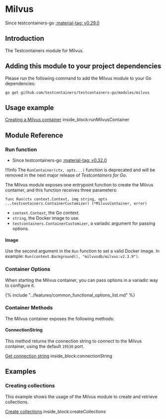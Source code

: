 # Milvus

Since testcontainers-go <a href="https://github.com/testcontainers/testcontainers-go/releases/tag/v0.29.0"><span class="tc-version">:material-tag: v0.29.0</span></a>

## Introduction

The Testcontainers module for Milvus.

## Adding this module to your project dependencies

Please run the following command to add the Milvus module to your Go dependencies:

```
go get github.com/testcontainers/testcontainers-go/modules/milvus
```

## Usage example

<!--codeinclude-->
[Creating a Milvus container](../../modules/milvus/examples_test.go) inside_block:runMilvusContainer
<!--/codeinclude-->

## Module Reference

### Run function

- Since testcontainers-go <a href="https://github.com/testcontainers/testcontainers-go/releases/tag/v0.32.0"><span class="tc-version">:material-tag: v0.32.0</span></a>

!!!info
    The `RunContainer(ctx, opts...)` function is deprecated and will be removed in the next major release of _Testcontainers for Go_.

The Milvus module exposes one entrypoint function to create the Milvus container, and this function receives three parameters:

```golang
func Run(ctx context.Context, img string, opts ...testcontainers.ContainerCustomizer) (*MilvusContainer, error)
```

- `context.Context`, the Go context.
- `string`, the Docker image to use.
- `testcontainers.ContainerCustomizer`, a variadic argument for passing options.

#### Image

Use the second argument in the `Run` function to set a valid Docker image.
In example: `Run(context.Background(), "milvusdb/milvus:v2.3.9")`.

### Container Options

When starting the Milvus container, you can pass options in a variadic way to configure it.

{% include "../features/common_functional_options_list.md" %}

### Container Methods

The Milvus container exposes the following methods:

#### ConnectionString

This method returns the connection string to connect to the Milvus container, using the default `19530` port.

<!--codeinclude-->
[Get connection string](../../modules/milvus/milvus_test.go) inside_block:connectionString
<!--/codeinclude-->

## Examples

### Creating collections

This example shows the usage of the Milvus module to create and retrieve collections.

<!--codeinclude-->
[Create collections](../../modules/milvus/examples_test.go) inside_block:createCollections
<!--/codeinclude-->
